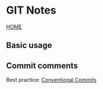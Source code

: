 # GIT Notes
[HOME](../README.md)


## Basic usage

## Commit comments

Best practice: [Conventional Commits](www.conventionalcommits.org)

